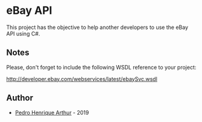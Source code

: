 # eBay API

This project has the objective to help another developers to use the eBay API using C#.

## Notes

Please, don't forget to include the following WSDL reference to your project:

http://developer.ebay.com/webservices/latest/ebaySvc.wsdl

## Author

- [Pedro Henrique Arthur](https://github.com/pedrohma95) - 2019

